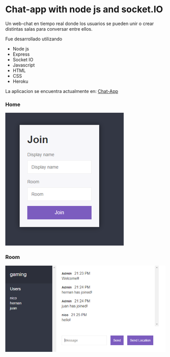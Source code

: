 # Chat-app with node js and socket.IO

Un web-chat en tiempo real donde los usuarios se pueden unir o crear distintas salas para conversar entre ellos.

Fue desarrollado utilizando

* Node js
* Express
* Socket IO
* Javascript
* HTML
* CSS
* Heroku

La aplicacion se encuentra actualmente en: 
[Chat-App](https://fernandez-chat-app.herokuapp.com/)

### Home

![alt text](https://github.com/fernandezniko/chat-app/blob/master/public/img/screenshots/home.PNG)

### Room

![alt text](https://github.com/fernandezniko/chat-app/blob/master/public/img/screenshots/room.PNG)
